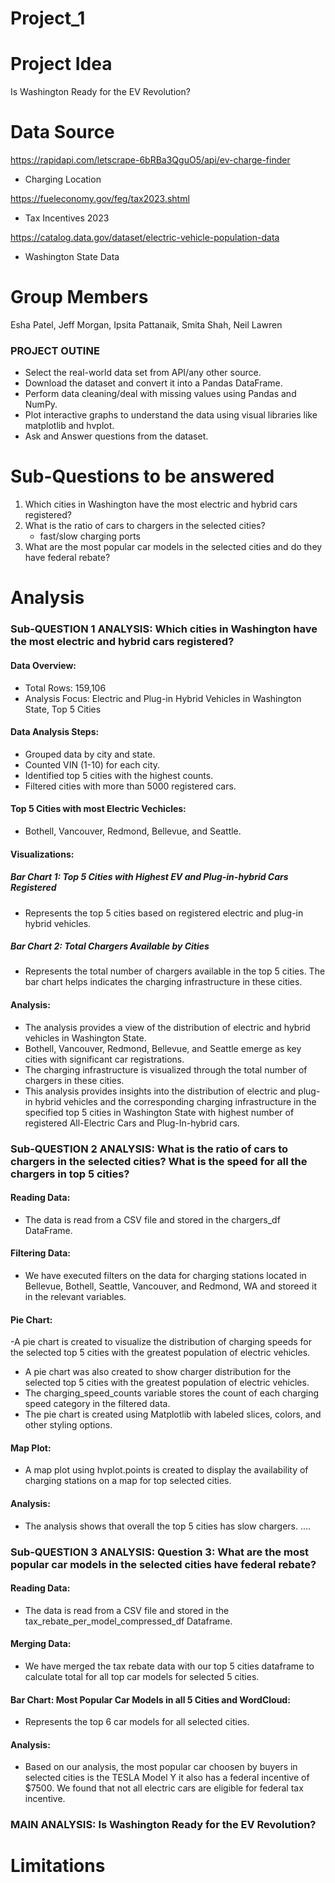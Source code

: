 # Project_1

# Project Idea

Is Washington Ready for the EV Revolution?

# Data Source

https://rapidapi.com/letscrape-6bRBa3QguO5/api/ev-charge-finder
- Charging Location 

https://fueleconomy.gov/feg/tax2023.shtml
- Tax Incentives 2023

https://catalog.data.gov/dataset/electric-vehicle-population-data
- Washington State Data


# Group Members 
Esha Patel, Jeff Morgan, Ipsita Pattanaik, Smita Shah, Neil Lawren

### PROJECT OUTINE

* Select the real-world data set from API/any other source.
* Download the dataset and convert it into a Pandas DataFrame.
* Perform data cleaning/deal with missing values using Pandas and NumPy.
* Plot interactive graphs to understand the data using visual libraries like matplotlib and hvplot.
* Ask and Answer questions from the dataset.


# Sub-Questions to be answered
1. Which cities in Washington have the most electric and hybrid cars registered?
2. What is the ratio of cars to chargers in the selected cities? 
    - fast/slow charging ports
3. What are the most popular car models in the selected cities and do they have federal rebate?

# Analysis
### Sub-QUESTION 1 ANALYSIS: Which cities in Washington have the most electric and hybrid cars registered?
#### Data Overview:
-	Total Rows: 159,106
-	Analysis Focus: Electric and Plug-in Hybrid Vehicles in Washington State, Top 5 Cities 

#### Data Analysis Steps:
-	Grouped data by city and state.
-	Counted VIN (1-10) for each city.
-	Identified top 5 cities with the highest counts.
-	Filtered cities with more than 5000 registered cars.

#### Top 5 Cities with most Electric Vechicles:
-	Bothell, Vancouver, Redmond, Bellevue, and Seattle.

#### Visualizations:
##### Bar Chart 1: Top 5 Cities with Highest EV and Plug-in-hybrid Cars Registered
-	Represents the top 5 cities based on registered electric and plug-in hybrid vehicles.

##### Bar Chart 2: Total Chargers Available by Cities
-	Represents the total number of chargers available in the top 5 cities. The bar chart helps indicates the charging infrastructure in these cities.

#### Analysis: 
-	The analysis provides a view of the distribution of electric and hybrid vehicles in Washington State.
-	Bothell, Vancouver, Redmond, Bellevue, and Seattle emerge as key cities with significant car registrations.
-	The charging infrastructure is visualized through the total number of chargers in these cities.
-	This analysis provides insights into the distribution of electric and plug-in hybrid vehicles and the corresponding charging infrastructure in the specified top 5 cities in Washington State with highest number of registered All-Electric Cars and Plug-In-hybrid cars.

### Sub-QUESTION 2 ANALYSIS: What is the ratio of cars to chargers in the selected cities? What is the speed for all the chargers in top 5 cities?
#### Reading Data:
-	The data is read from a CSV file and stored in the chargers_df DataFrame.

#### Filtering Data:
-	We have executed filters on the data for charging stations located in Bellevue, Bothell, Seattle, Vancouver, and Redmond, WA and storeed it in the relevant variables. 

#### Pie Chart:
-A pie chart is created to visualize the distribution of charging speeds for the selected top 5 cities with the greatest population of electric vehicles. 
- A pie chart was also created to show charger distribution for the selected top 5 cities with the greatest population of electric vehicles. 
-	The charging_speed_counts variable stores the count of each charging speed category in the filtered data.
-	The pie chart is created using Matplotlib with labeled slices, colors, and other styling options.

#### Map Plot:
- A map plot using hvplot.points is created to display the availability of charging stations on a map for top selected cities. 

#### Analysis: 
- The analysis shows that overall the top 5 cities has slow chargers. ....

### Sub-QUESTION 3 ANALYSIS: Question 3: What are the most popular car models in the selected cities have federal rebate?
#### Reading Data:
-	The data is read from a CSV file and stored in the tax_rebate_per_model_compressed_df Dataframe.

#### Merging Data:
-	We have merged the tax rebate data with our top 5 cities dataframe to calculate total for all top car models for selected 5 cities.

#### Bar Chart: Most Popular Car Models in all 5 Cities and WordCloud:
-	Represents the top 6 car models for all selected cities.

#### Analysis: 
- Based on our analysis, the most popular car choosen by buyers in selected cities is the TESLA Model Y it also has a federal incentive of $7500. We found that not all electric cars are eligible for federal tax incentive. 

### MAIN ANALYSIS: Is Washington Ready for the EV Revolution?

# Limitations 

